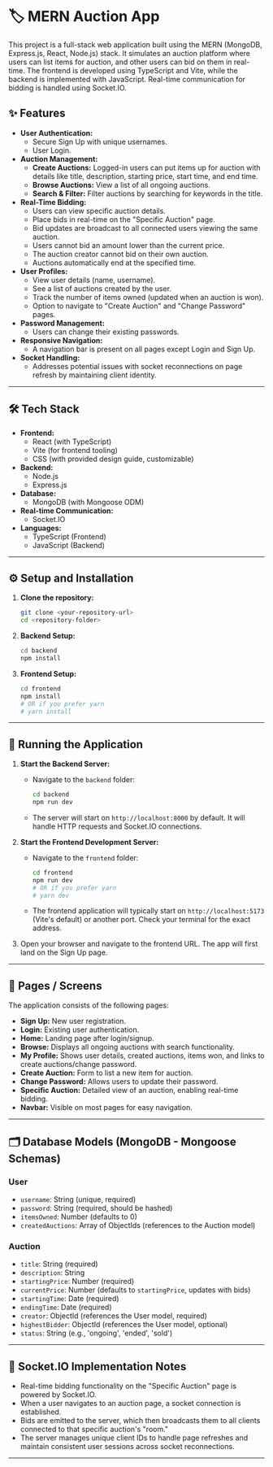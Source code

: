 # 🏷️ MERN Auction App 

This project is a full-stack web application built using the MERN (MongoDB, Express.js, React, Node.js) stack. It simulates an auction platform where users can list items for auction, and other users can bid on them in real-time. The frontend is developed using TypeScript and Vite, while the backend is implemented with JavaScript. Real-time communication for bidding is handled using Socket.IO.

## ✨ Features

*  **User Authentication:**
    * Secure Sign Up with unique usernames.
    * User Login.
*  **Auction Management:**
    * **Create Auctions:** Logged-in users can put items up for auction with details like title, description, starting price, start time, and end time.
    * **Browse Auctions:** View a list of all ongoing auctions.
    * **Search & Filter:** Filter auctions by searching for keywords in the title.
*  **Real-Time Bidding:**
    * Users can view specific auction details.
    * Place bids in real-time on the "Specific Auction" page.
    * Bid updates are broadcast to all connected users viewing the same auction.
    * Users cannot bid an amount lower than the current price.
    * The auction creator cannot bid on their own auction.
    * Auctions automatically end at the specified time.
*  **User Profiles:**
    * View user details (name, username).
    * See a list of auctions created by the user.
    * Track the number of items owned (updated when an auction is won).
    * Option to navigate to "Create Auction" and "Change Password" pages.
*  **Password Management:**
    * Users can change their existing passwords.
*  **Responsive Navigation:**
    * A navigation bar is present on all pages except Login and Sign Up.
*  **Socket Handling:**
    * Addresses potential issues with socket reconnections on page refresh by maintaining client identity.

---

## 🛠️ Tech Stack

* **Frontend:**
    * React (with TypeScript)
    * Vite (for frontend tooling)
    * CSS (with provided design guide, customizable)
* **Backend:**
    * Node.js
    * Express.js
* **Database:**
    * MongoDB (with Mongoose ODM)
* **Real-time Communication:**
    * Socket.IO
* **Languages:**
    * TypeScript (Frontend)
    * JavaScript (Backend)

---

## ⚙️ Setup and Installation

1.  **Clone the repository:**
    ```bash
    git clone <your-repository-url>
    cd <repository-folder>
    ```

2.  **Backend Setup:**
    ```bash
    cd backend
    npm install
    ```

3.  **Frontend Setup:**
    ```bash
    cd frontend
    npm install
    # OR if you prefer yarn
    # yarn install
    ```

---

## 🚀 Running the Application

1.  **Start the Backend Server:**
    * Navigate to the `backend` folder:
        ```bash
        cd backend
        npm run dev
        ```
    * The server will start on `http://localhost:8000` by default. It will handle HTTP requests and Socket.IO connections.

2.  **Start the Frontend Development Server:**
    * Navigate to the `frontend` folder:
        ```bash
        cd frontend
        npm run dev
        # OR if you prefer yarn
        # yarn dev
        ```
    * The frontend application will typically start on `http://localhost:5173` (Vite's default) or another port. Check your terminal for the exact address.

3.  Open your browser and navigate to the frontend URL. The app will first land on the Sign Up page.

---

## 📄 Pages / Screens

The application consists of the following pages:

* **Sign Up:** New user registration.
* **Login:** Existing user authentication.
* **Home:** Landing page after login/signup.
* **Browse:** Displays all ongoing auctions with search functionality.
* **My Profile:** Shows user details, created auctions, items won, and links to create auctions/change password.
* **Create Auction:** Form to list a new item for auction.
* **Change Password:** Allows users to update their password.
* **Specific Auction:** Detailed view of an auction, enabling real-time bidding.
* **Navbar:** Visible on most pages for easy navigation.

---

## 🗂️ Database Models (MongoDB - Mongoose Schemas)

### User
* `username`: String (unique, required)
* `password`: String (required, should be hashed)
* `itemsOwned`: Number (defaults to 0)
* `createdAuctions`: Array of ObjectIds (references to the Auction model)

### Auction
* `title`: String (required)
* `description`: String
* `startingPrice`: Number (required)
* `currentPrice`: Number (defaults to `startingPrice`, updates with bids)
* `startingTime`: Date (required)
* `endingTime`: Date (required)
* `creator`: ObjectId (references the User model, required)
* `highestBidder`: ObjectId (references the User model, optional)
* `status`: String (e.g., 'ongoing', 'ended', 'sold')

---

## 🔌 Socket.IO Implementation Notes

* Real-time bidding functionality on the "Specific Auction" page is powered by Socket.IO.
* When a user navigates to an auction page, a socket connection is established.
* Bids are emitted to the server, which then broadcasts them to all clients connected to that specific auction's "room."
* The server manages unique client IDs to handle page refreshes and maintain consistent user sessions across socket reconnections.

---
